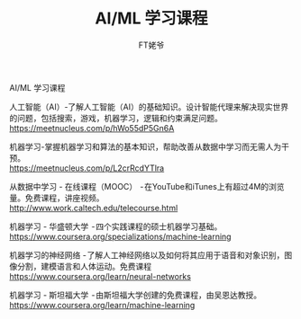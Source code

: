 ﻿---
layout: post
title: AI/ML 学习课程
author: FT姥爷
tags: [tag1 tag2]
comments: true
excerpt: 
category:
- 资讯
---

AI/ML 学习课程
 
人工智能（AI）-了解人工智能（AI）的基础知识。设计智能代理来解决现实世界的问题，包括搜索，游戏，机器学习，逻辑和约束满足问题。  
https://meetnucleus.com/p/hWo55dP5Gn6A
<!--more-->

机器学习-掌握机器学习和算法的基本知识，帮助改善从数据中学习而无需人为干预。  
https://meetnucleus.com/p/L2crRcdYTlra

从数据中学习 - 在线课程（MOOC）  - 在YouTube和iTunes上有超过4M的浏览量。免费课程，讲座视频。  
http://www.work.caltech.edu/telecourse.html

机器学习 - 华盛顿大学  - 四个实践课程的硕士机器学习基础。  
https://www.coursera.org/specializations/machine-learning

机器学习的神经网络 - 了解人工神经网络以及如何将其应用于语音和对象识别，图像分割，建模语言和人体运动。免费课程  
https://www.coursera.org/learn/neural-networks

机器学习 - 斯坦福大学  - 由斯坦福大学创建的免费课程，由吴恩达教授。  
https://www.coursera.org/learn/machine-learning

